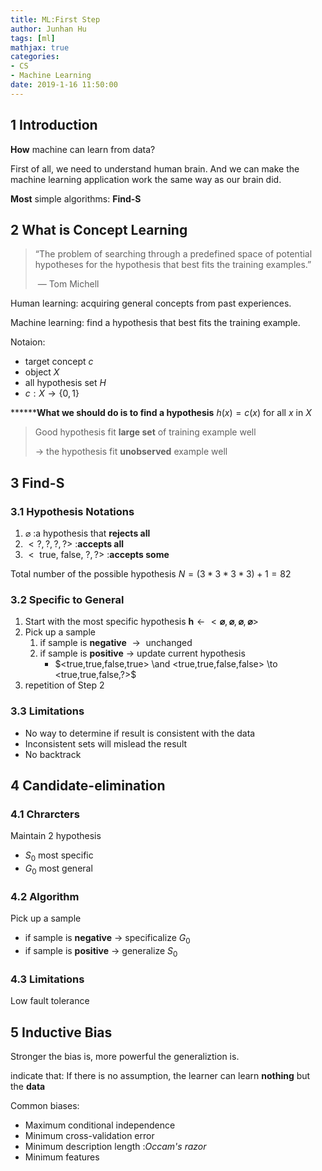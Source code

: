 ```yaml
---
title: ML:First Step
author: Junhan Hu
tags: [ml]
mathjax: true
categories:
- CS
- Machine Learning
date: 2019-1-16 11:50:00
---
```


## 1 Introduction

**How** machine can learn from data?

First of all, we need to understand human brain. And we can make the machine learning application work the same way as our brain did.

<!-- more -->

**Most** simple algorithms: **Find-S**

## 2 What is Concept Learning

> “The problem of searching through a predefined space of potential hypotheses for the hypothesis that best fits the training examples.”
>
> ​       — Tom Michell

Human learning: acquiring general concepts from past experiences.

Machine learning: find a hypothesis that best fits the training example.

Notaion:

* target concept $c$
* object $X$
* all hypothesis set $H$
* $c : X \to \{ 0,1 \}$

**\******What we should do is to find a hypothesis** $h ( x ) = c ( x ) \text { for all } x \text { in } X$

> Good hypothesis fit **large set** of training example well
>
> $\to$ the hypothesis fit **unobserved** example well

## 3 Find-S

### 3.1 Hypothesis Notations

1. $\varnothing$ :a hypothesis that **rejects all**
2. $< ? , ? , ? , ? >$ :**accepts all**
3. $< \text { true, false, } ? , ? >$ :**accepts some**

Total number of the possible hypothesis $N=(3*3*3*3)+1=82$

### 3.2 Specific to General

1. Start with the most specific hypothesis $\mathbf { h } \leftarrow < \boldsymbol { \varnothing } , \boldsymbol { \varnothing } , \boldsymbol { \varnothing } , \boldsymbol { \varnothing } >$
2. Pick up a sample
   1. if sample is **negative** $\to​$ unchanged
   2. if sample is **positive** $\to$ update current hypothesis
      * $<true,true,false,true> \and <true,true,false,false> \to <true,true,false,?>$
3. repetition of Step 2

### 3.3 Limitations

* No way to determine if result is consistent with the data
* Inconsistent sets will mislead the result
* No backtrack

## 4 Candidate-elimination

### 4.1 Chrarcters

Maintain 2 hypothesis

* $S_0$ most specific
* $G_0$ most general

### 4.2 Algorithm

Pick up a sample

* if sample is **negative** $\to$ specificalize $G_0$
* if sample is **positive**  $\to$  generalize $S_0$

### 4.3 Limitations

Low fault tolerance

## 5 Inductive Bias

Stronger the bias is, more powerful the generaliztion is.

indicate that: If there is no assumption, the learner can learn **nothing** but the **data**

Common biases:

* Maximum conditional independence
* Minimum cross-validation error
* Minimum description length :*Occam's razor*
* Minimum features
